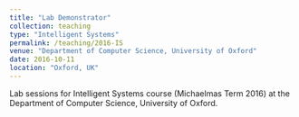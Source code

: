 ```yaml
---
title: "Lab Demonstrator"
collection: teaching
type: "Intelligent Systems"
permalink: /teaching/2016-IS
venue: "Department of Computer Science, University of Oxford"
date: 2016-10-11
location: "Oxford, UK"
---
```


Lab sessions for Intelligent Systems course (Michaelmas Term 2016) at the Department of Computer Science, University of Oxford.
